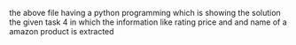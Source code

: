 the above file having a python programming which is showing the solution the given task 4 in which the information like rating price and and name of a amazon product is extracted 
